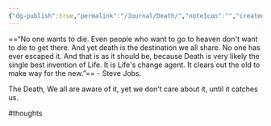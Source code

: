 ```yaml
---
{"dg-publish":true,"permalink":"/Journal/Death/","noteIcon":"","created":"2023-12-08T13:11:52.269+05:30","updated":"2023-12-08T13:12:33.555+05:30"}
---
```


==“No one wants to die. Even people who want to go to heaven don't want to die to get there. And yet death is the destination we all share. No one has ever escaped it. And that is as it should be, because Death is very likely the single best invention of Life. It is Life's change agent. It clears out the old to make way for the new.”== - Steve Jobs.

The Death, We all are aware of it, yet we don’t care about it, until it catches us. 

#thoughts 